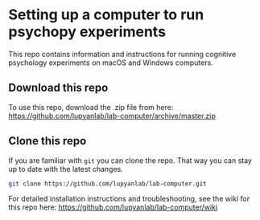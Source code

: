 # Setting up a computer to run psychopy experiments

This repo contains information and instructions for running cognitive psychology experiments on macOS and Windows computers.

## Download this repo

To use this repo, download the .zip file from here: <https://github.com/lupyanlab/lab-computer/archive/master.zip>

## Clone this repo

If you are familiar with `git` you can clone the repo. That way you can stay up to date with the latest changes.

```bash
git clone https://github.com/lupyanlab/lab-computer.git
```

For detailed installation instructions and troubleshooting, see the wiki for this repo here: <https://github.com/lupyanlab/lab-computer/wiki>
